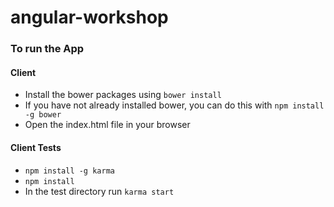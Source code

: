 angular-workshop
================

### To run the App ###

#### Client ####

- Install the bower packages using `bower install`
- If you have not already installed bower, you can do this with `npm install -g bower`
- Open the index.html file in your browser

#### Client Tests ####

- `npm install -g karma`
- `npm install`
- In the test directory run `karma start`